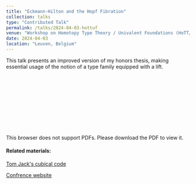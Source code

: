 ```yaml
---
title: "Eckmann-Hilton and the Hopf Fibration"
collection: talks
type: "Contributed Talk"
permalink: /talks/2024-04-03-hottuf
venue: "Workshop on Homotopy Type Theory / Univalent Foundations (HoTT/UF 2024) at KU Leuven"
date: 2024-04-03
location: "Leuven, Belgium"
---
```


This talk presents an improved version of my honors thesis, making essential usage of the notion of a type family equipped with a lift. 

<object data="https://morphismz.github.io/files/hottuf2024-slides.pdf" type="application/pdf" width="700px" height="700px">
    <embed src="https://morphismz.github.io/files/hottuf2024-slides.pdf">
        <p>This browser does not support PDFs. Please download the PDF to view it. </p>
    </embed>
</object>



#### Related materials:

[Tom Jack's cubical code](https://morphismz.github.io/files/TomJacksHITisS1)

[Confrence website](https://hott-uf.github.io/2024/)